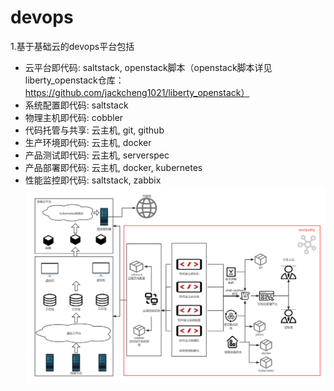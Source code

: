 # devops

1.基于基础云的devops平台包括
- 云平台即代码: saltstack, openstack脚本（openstack脚本详见liberty_openstack仓库：https://github.com/jackcheng1021/liberty_openstack）
- 系统配置即代码: saltstack
- 物理主机即代码: cobbler
- 代码托管与共享: 云主机, git, github
- 生产环境即代码: 云主机, docker
- 产品测试即代码: 云主机, serverspec
- 产品部署即代码: 云主机, docker, kubernetes
- 性能监控即代码: saltstack, zabbix
![image](https://github.com/jackcheng1021/devops/blob/master/img/devops-architecture-image.png)
